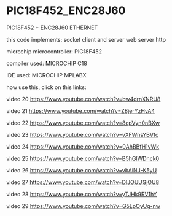 # PIC18F452_ENC28J60

PIC18F452 + ENC28J60 ETHERNET

this code implements: socket client and server web server http

microchip microcontroller: PIC18F452

compiler used: MICROCHIP C18

IDE used: MICROCHIP MPLABX

how use this, click on this links:

video 20 https://www.youtube.com/watch?v=bw4drnXNRU8

video 21 https://www.youtube.com/watch?v=Z8jerYzHvA4

video 22 https://www.youtube.com/watch?v=8cpVyn0nBXw

video 23 https://www.youtube.com/watch?v=vXFWnsYBVfc

video 24 https://www.youtube.com/watch?v=0AhBBfH1vWk

video 25 https://www.youtube.com/watch?v=B5hGlWDhck0

video 26 https://www.youtube.com/watch?v=vbAiNJ-K5yU

video 27 https://www.youtube.com/watch?v=DlJOUUGjOU8

video 28 https://www.youtube.com/watch?v=yTJHk9RV1hY

video 29 https://www.youtube.com/watch?v=G5LpOyUg-nw
